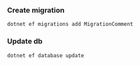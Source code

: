 ### Create migration
`dotnet ef migrations add MigrationComment`

### Update db
`dotnet ef database update`